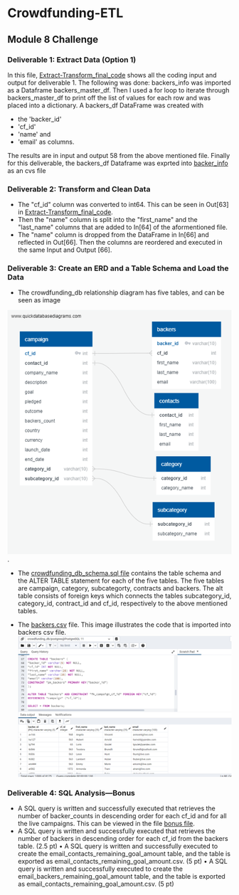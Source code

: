 # Crowdfunding-ETL
## Module 8 Challenge
### Deliverable 1: Extract Data (Option 1)

In this file, [Extract-Transform_final_code](https://github.com/JaredTMurray/Crowdfunding-ETL/blob/main/Extract-Transform_final_code.ipynb) shows all the coding input and output for deliverable 1. 
The following was done: 
backers_info was imported as a Dataframe backers_master_df. Then I used a for loop to iterate through backers_master_df to print off the list of values 
for each row and was placed into a dictionary.
A backers_df DataFrame was created with 
- the 'backer_id'
- 'cf_id'
- 'name' and 
- 'email' as columns. 

The results are in input and output 58 from the above mentioned file. Finally for this deliverable, the backers_df Dataframe was exprted into [backer_info](https://github.com/JaredTMurray/Crowdfunding-ETL/blob/main/backer_info.csv) as an cvs file 

### Deliverable 2: Transform and Clean Data 
- The "cf_id" column was converted to int64. This can be seen in Out[63] in [Extract-Transform_final_code](https://github.com/JaredTMurray/Crowdfunding-ETL/blob/main/Extract-Transform_final_code.ipynb). 
- Then the "name" column is split into the "first_name" and the "last_name" columns that are added to In[64] of the aformentioned file. 
- The "name" column is dropped from the DataFrame in In[66] and reflected in Out[66]. Then the columns are reordered and executed in the same Input and Output [66].


### Deliverable 3: Create an ERD and a Table Schema and Load the Data 
- The crowdfunding_db relationship diagram has five tables, and can be seen as image 

![crowdfunding_db_relationships.png.](https://github.com/JaredTMurray/Crowdfunding-ETL/blob/main/crowdfunding_db_relationships.png).


- The [crowdfunding_db_schema.sql file](https://github.com/JaredTMurray/Crowdfunding-ETL/blob/main/crowdfunding_db_table_schema.sql)
  contains the table schema and the ALTER TABLE statement for each of the five tables. The five tables are campaign, category, subcategorty, contracts and backers. 
  The alt table consists of foreign keys which connects the tables subcategory_id, category_id, contract_id and cf_id, respectively to the above mentioned tables. 
  
  
- The [backers.csv](https://github.com/JaredTMurray/Crowdfunding-ETL/blob/main/backers.csv) file. This image illustrates the code that is imported into backers csv file.
![](https://github.com/JaredTMurray/Crowdfunding-ETL/blob/main/Deliverable%203a.png)


### Deliverable 4: SQL Analysis—Bonus 
- A SQL query is written and successfully executed that retrieves the number of backer_counts in descending order for each cf_id and for all the live campaigns. This can be viewed in the file [bonus file](https://github.com/JaredTMurray/Crowdfunding-ETL/blob/main/crowdfunding_SQL_Analysis.sql). 
![]()
- A SQL query is written and successfully executed that retrieves the number of backers in descending order for each cf_id from the backers table. (2.5 pt)
•	A SQL query is written and successfully executed to create the email_contacts_remaining_goal_amount table, and the table is exported as email_contacts_remaining_goal_amount.csv. (5 pt)
•	A SQL query is written and successfully executed to create the email_backers_remaining_goal_amount table, and the table is exported as email_contacts_remaining_goal_amount.csv. (5 pt)
